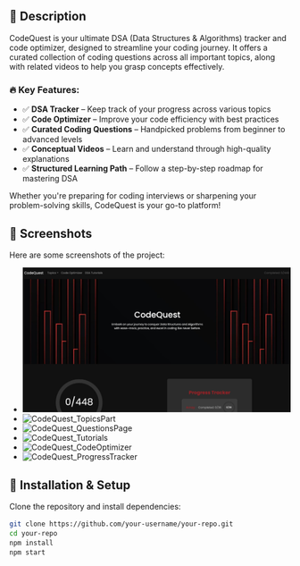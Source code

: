 ## 📌 Description
CodeQuest is your ultimate DSA (Data Structures & Algorithms) tracker and code optimizer, designed to streamline your coding journey. It offers a curated collection of coding questions across all important topics, along with related videos to help you grasp concepts effectively.

### 🔥 Key Features:  
- ✅ **DSA Tracker** – Keep track of your progress across various topics  
- ✅ **Code Optimizer** – Improve your code efficiency with best practices  
- ✅ **Curated Coding Questions** – Handpicked problems from beginner to advanced levels  
- ✅ **Conceptual Videos** – Learn and understand through high-quality explanations  
- ✅ **Structured Learning Path** – Follow a step-by-step roadmap for mastering DSA  

Whether you're preparing for coding interviews or sharpening your problem-solving skills, CodeQuest is your go-to platform!

## 📸 Screenshots
Here are some screenshots of the project:

- ![CodeQuest_HomePage](Images/CodeQuest_HomePage.png)  
- ![CodeQuest_TopicsPart](/Users/reeyasreesahoo/Desktop/CodeQuest_TopicsPart.png)
- ![CodeQuest_QuestionsPage](/Users/reeyasreesahoo/Desktop/CodeQuest_QuestionsPage.png)
- ![CodeQuest_Tutorials](/Users/reeyasreesahoo/Desktop/CodeQuest_Tutorials.png)
- ![CodeQuest_CodeOptimizer](/Users/reeyasreesahoo/Desktop/CodeQuest_CodeOptimizer.png)
- ![CodeQuest_ProgressTracker](/Users/reeyasreesahoo/Desktop/CodeQuest_ProgressTracker.png)

## 🚀 Installation & Setup
Clone the repository and install dependencies:

```bash
git clone https://github.com/your-username/your-repo.git
cd your-repo
npm install
npm start
